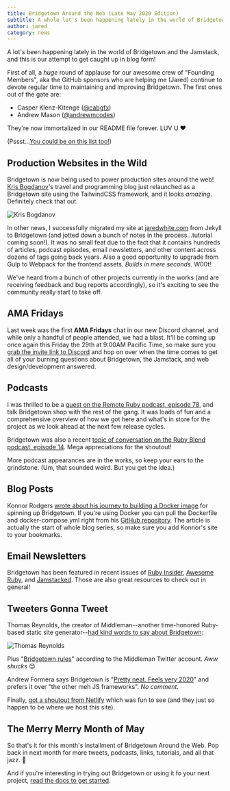 ```yaml
---
title: Bridgetown Around the Web (Late May 2020 Edition)
subtitle: A whole lot's been happening lately in the world of Bridgetown and the Jamstack, and this is our attempt to get caught up in blog form!
author: jared
category: news
---
```


A lot's been happening lately in the world of Bridgetown and the Jamstack, and this is our attempt to get caught up in blog form!

First of all, a _huge_ round of applause for our awesome crew of "Founding Members", aka the GitHub sponsors who are helping me (Jared) continue to devote regular time to maintaining and improving Bridgetown. The first ones out of the gate are:

* Casper Klenz-Kitenge ([@cabgfx](https://twitter.com/cabgfx))
* Andrew Mason ([@andrewmcodes](https://twitter.com/andrewmcodes))

They're now immortalized in our README file forever. LUV U ❤️

(Pssst…[You could be on this list too!](https://github.com/sponsors/jaredcwhite))

## Production Websites in the Wild

Bridgetown is now being used to power production sites around the web! [Kris Bogdanov](https://krisbogdanov.com/)'s travel and programming blog just relaunched as a Bridgetown site using the TailwindCSS framework, and it looks _amazing_. Definitely check that out.

![Kris Bogdanov](/images/showcase/kris-bogdanov.jpg)

In other news, I successfully migrated my site at [jaredwhite.com](https://jaredwhite.com) from Jekyll to Bridgetown (and jotted down a bunch of notes in the process…tutorial coming soon!). It was no small feat due to the fact that it contains hundreds of articles, podcast episodes, email newsletters, and other content across dozens of tags going back years. Also a good opportunity to upgrade from Gulp to Webpack for the frontend assets. _Builds in mere seconds._ W00t!

We've heard from a bunch of other projects currently in the works (and are receiving feedback and bug reports accordingly), so it's exciting to see the community really start to take off.

## AMA Fridays

Last week was the first **AMA Fridays** chat in our new Discord channel, and while only a handful of people attended, we had a blast. It'll be coming up once again this Friday the 29th at 9:00AM Pacific Time, so make sure you [grab the invite link to Discord](https://discord.gg/V56yUWR) and hop on over when the time comes to get all of your burning questions about Bridgetown, the Jamstack, and web design/development answered.

## Podcasts

I was thrilled to be a [guest on the Remote Ruby podcast, episode 78](https://remoteruby.transistor.fm/78), and talk Bridgetown shop with the rest of the gang. It was loads of fun and a comprehensive overview of how we got here and what's in store for the project as we look ahead at the next few release cycles.

Bridgetown was also a recent [topic of conversation on the Ruby Blend podcast, episode 14](https://fireside.fm/s/ouBAUjGy+7QL69WzH). Mega appreciations for the shoutout!

More podcast appearances are in the works, so keep your ears to the grindstone. (Um, that sounded weird. But you get the idea.)

## Blog Posts

Konnor Rodgers [wrote about his journey to building a Docker image](https://blog.konnor.site/bridgetownrb/dockerizing-bridgetown/) for spinning up Bridgetown. If you're using Docker you can pull the Dockerfile and docker-compose.yml right from his [GitHub repository](https://github.com/ParamagicDev/getting-started-with-bridgetown). The article is actually the start of whole blog series, so make sure you add Konnor's site to your bookmarks.

## Email Newsletters

Bridgetown has been featured in recent issues of [Ruby Insider](https://rubyweekly.com/issues/498), [Awesome Ruby](https://ruby.libhunt.com/newsletter/209), and [Jamstacked](https://jamstack.email/issues/6). Those are also great resources to check out in general!

## Tweeters Gonna Tweet

Thomas Reynolds, the creator of Middleman--another time-honored Ruby-based static site generator--[had kind words to say about Bridgetown](https://twitter.com/tdreyno/status/1263557883150471168?s=21):

![Thomas Reynolds](/images/showcase/thomas-reynolds.jpg)

Plus "[Bridgetown rules](https://twitter.com/middlemanapp/status/1264014892673069057?s=21)" according to the Middleman Twitter account. _Aww shucks_ 😊

Andrew Formera says Bridgetown is "[Pretty neat. Feels very 2020](https://twitter.com/andrewfomera/status/1264400564957278209?s=21)" and prefers it over "the other meh JS frameworks". _No comment._

Finally, [got a shoutout from Netlify](https://twitter.com/netlify/status/1253219555964583936?s=21) which was fun to see (and they just so happen to be where we host this site).

## The Merry Merry Month of May

So that's it for this month's installment of Bridgetown Around the Web. Pop back in next month for more tweets, podcasts, links, tutorials, and all that jazz. 🎷

And if you're interesting in trying out Bridgetown or using it fo your next project, [read the docs to get started](https://www.bridgetownrb.com/docs).